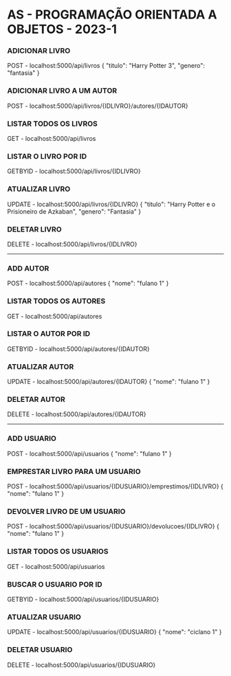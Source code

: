 # AS - PROGRAMAÇÃO ORIENTADA A OBJETOS - 2023-1

<!-- LIVROS -->

### ADICIONAR LIVRO

POST - localhost:5000/api/livros
{
  "titulo": "Harry Potter 3",
  "genero": "fantasia"
}

### ADICIONAR LIVRO A UM AUTOR

POST - localhost:5000/api/livros/{IDLIVRO}/autores/{IDAUTOR}

### LISTAR TODOS OS LIVROS
GET - localhost:5000/api/livros

### LISTAR O LIVRO POR ID
GETBYID - localhost:5000/api/livros/{IDLIVRO}

### ATUALIZAR LIVRO
UPDATE - localhost:5000/api/livros/{IDLIVRO}
{
  "titulo": "Harry Potter e o Prisioneiro de Azkaban",
  "genero": "Fantasia"
}

### DELETAR LIVRO   
DELETE - localhost:5000/api/livros/{IDLIVRO}

-------------------------------------------------------------------------------------------------
<!-- AUTORES -->

### ADD AUTOR
POST - localhost:5000/api/autores
{
  "nome": "fulano 1"
}

### LISTAR TODOS OS AUTORES
GET - localhost:5000/api/autores

### LISTAR O AUTOR POR ID
GETBYID - localhost:5000/api/autores/{IDAUTOR}

### ATUALIZAR AUTOR
UPDATE - localhost:5000/api/autores/{IDAUTOR}
{
  "nome": "fulano 1"
}

### DELETAR AUTOR   
DELETE - localhost:5000/api/autores/{IDAUTOR}

-------------------------------------------------------------------------------------------------
<!--  USUARIOS -->

### ADD USUARIO
POST - localhost:5000/api/usuarios
{
  "nome": "fulano 1"
}

### EMPRESTAR LIVRO PARA UM USUARIO
POST - localhost:5000/api/usuarios/{IDUSUARIO}/emprestimos/{IDLIVRO}
{
  "nome": "fulano 1"
}

### DEVOLVER LIVRO DE UM USUARIO
POST - localhost:5000/api/usuarios/{IDUSUARIO}/devolucoes/{IDLIVRO}
{
  "nome": "fulano 1"
}

### LISTAR TODOS OS USUARIOS
GET - localhost:5000/api/usuarios

### BUSCAR O USUARIO POR ID
GETBYID - localhost:5000/api/usuarios/{IDUSUARIO}

### ATUALIZAR USUARIO
UPDATE - localhost:5000/api/usuarios/{IDUSUARIO}
{
  "nome": "ciclano 1"
}

### DELETAR USUARIO   
DELETE - localhost:5000/api/usuarios/{IDUSUARIO}